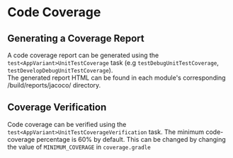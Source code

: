 # Code Coverage

## Generating a Coverage Report
A code coverage report can be generated  using the `test<AppVariant>UnitTestCoverage` task (e.g `testDebugUnitTestCoverage`, `testDevelopDebugUnitTestCoverage`).<br/>
The generated report HTML can be found in each module's corresponding /build/reports/jacoco/ directory.

## Coverage Verification

Code coverage can be verified using the `test<AppVariant>UnitTestCoverageVerification` task.
The minimum code-coverage percentage is 60% by default.
This can be changed by changing the value of `MINIMUM_COVERAGE` in `coverage.gradle`